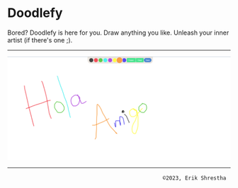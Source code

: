 # Doodlefy

Bored? Doodlefy is here for you. Draw anything you like. Unleash your inner artist (if there's one ;).
<hr>

<img src="./image.png">

<hr>

                                                     ©️2023, Erik Shrestha
